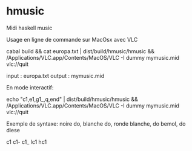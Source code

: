 # hmusic
Midi haskell music

Usage en ligne de commande sur MacOsx avec VLC

cabal build && cat europa.txt | dist/build/hmusic/hmusic && /Applications/VLC.app/Contents/MacOS/VLC -I dummy mymusic.mid vlc://quit

input : europa.txt
output : mymusic.mid

En mode interactif:

echo "c1,e1,g1_,q,end" | dist/build/hmusic/hmusic && /Applications/VLC.app/Contents/MacOS/VLC -I dummy mymusic.mid vlc://quit

Exemple de syntaxe: noire do, blanche do, ronde blanche, do bemol, do diese 

c1
c1-
c1_
lc1
hc1
